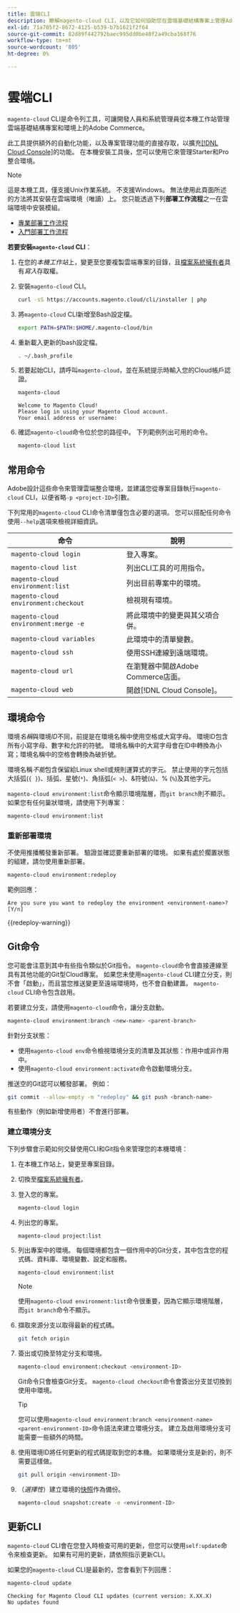 ```yaml
---
title: 雲端CLI
description: 瞭解magento-cloud CLI，以及它如何協助您在雲端基礎結構專案上管理Adobe Commerce的本機開發環境。
exl-id: 71a705f2-8672-4125-b539-b7b1621f2f64
source-git-commit: 82d89f442792baec995dd0be40f2a49cba168f76
workflow-type: tm+mt
source-wordcount: '805'
ht-degree: 0%

---
```


# 雲端CLI

`magento-cloud` CLI是命令列工具，可讓開發人員和系統管理員從本機工作站管理雲端基礎結構專案和環境上的Adobe Commerce。

此工具提供額外的自動化功能，以及專案管理功能的直接存取，以擴充[[!DNL Cloud Console]](../../get-started/cloud-console.md)的功能。 在本機安裝工具後，您可以使用它來管理Starter和Pro整合環境。

>[!NOTE]
>
>這是本機工具，僅支援Unix作業系統。 不支援Windows。 無法使用此頁面所述的方法將其安裝在雲端環境（唯讀）上。 您只能透過下列&#x200B;**部署工作流程**&#x200B;之一在雲端環境中安裝模組。
>
>- [專業部署工作流程](https://experienceleague.adobe.com/en/docs/commerce-on-cloud/user-guide/architecture/pro-develop-deploy-workflow#deployment-workflow)
>- [入門部署工作流程](https://experienceleague.adobe.com/en/docs/commerce-on-cloud/user-guide/architecture/starter-develop-deploy-workflow)

**若要安裝`magento-cloud` CLI**：

1. 在您的&#x200B;_本機工作站_&#x200B;上，變更至您要複製雲端專案的目錄，且[檔案系統擁有者](https://experienceleague.adobe.com/docs/commerce-operations/installation-guide/prerequisites/file-system/configure-permissions.html)具有&#x200B;_寫入_&#x200B;存取權。

1. 安裝`magento-cloud` CLI。

   ```bash
   curl -sS https://accounts.magento.cloud/cli/installer | php
   ```

1. 將`magento-cloud` CLI新增至Bash設定檔。

   ```bash
   export PATH=$PATH:$HOME/.magento-cloud/bin
   ```

1. 重新載入更新的bash設定檔。

   ```bash
   . ~/.bash_profile
   ```

1. 若要起始CLI，請呼叫`magento-cloud`，並在系統提示時輸入您的Cloud帳戶認證。

   ```bash
   magento-cloud
   ```

   ```
   Welcome to Magento Cloud!
   Please log in using your Magento Cloud account.
   Your email address or username:
   ```

1. 確認`magento-cloud`命令位於您的路徑中。 下列範例列出可用的命令。

   ```bash
   magento-cloud list
   ```

## 常用命令

Adobe設計這些命令來管理雲端整合環境，並建議您從專案目錄執行`magento-cloud` CLI，以便省略`-p <project-ID>`引數。

下列常用的`magento-cloud` CLI命令清單僅包含必要的選項。 您可以搭配任何命令使用`--help`選項來檢視詳細資訊。

| 命令 | 說明 |
| ------------------------------------ | -------------------------------------------------- |
| `magento-cloud login` | 登入專案。 |
| `magento-cloud list` | 列出CLI工具的可用指令。 |
| `magento-cloud environment:list` | 列出目前專案中的環境。 |
| `magento-cloud environment:checkout` | 檢視現有環境。 |
| `magento-cloud environment:merge -e` | 將此環境中的變更與其父項合併。 |
| `magento-cloud variables` | 此環境中的清單變數。 |
| `magento-cloud ssh` | 使用SSH連線到遠端環境。 |
| `magento-cloud url` | 在瀏覽器中開啟Adobe Commerce店面。 |
| `magento-cloud web` | 開啟[!DNL Cloud Console]。 |

## 環境命令

環境&#x200B;_名稱_&#x200B;與環境&#x200B;_ID_&#x200B;不同，前提是在環境名稱中使用空格或大寫字母。 環境ID包含所有小寫字母、數字和允許的符號。 環境名稱中的大寫字母會在ID中轉換為小寫；環境名稱中的空格會轉換為破折號。

環境名稱&#x200B;_不能_&#x200B;包含保留給Linux shell或規則運算式的字元。 禁止使用的字元包括大括弧(`{ }`)、括弧、星號(`*`)、角括弧(`< >`)、&amp;符號(`&`)、% (`%`)及其他字元。

`magento-cloud environment:list`命令顯示環境階層，而`git branch`則不顯示。 如果您有任何巢狀環境，請使用下列專案：

```bash
magento-cloud environment:list
```

### 重新部署環境

不使用推播觸發重新部署。 驗證並確認要重新部署的環境。 如果有處於擱置狀態的組建，請勿使用重新部署。

```bash
magento-cloud environment:redeploy
```

範例回應：

```
Are you sure you want to redeploy the environment <environment-name>? [Y/n]
```

{{redeploy-warning}}

## Git命令

您可能會注意到其中有些指令類似於Git指令。 `magento-cloud`命令會直接連線至具有其他功能的Git型Cloud專案。 如果您未使用`magento-cloud` CLI建立分支，則不會「啟動」，而且當您推送變更至遠端環境時，也不會自動建置。 `magento-cloud` CLI命令包含啟用。

若要建立分支，請使用`magento-cloud`命令，讓分支啟動。

```bash
magento-cloud environment:branch <new-name> <parent-branch>
```

針對分支狀態：

- 使用`magento-cloud env`命令檢視環境分支的清單及其狀態：作用中或非作用中。
- 使用`magento-cloud environment:activate`命令啟動環境分支。

推送空的Git認可以觸發部署。 例如：

```bash
git commit --allow-empty -m "redeploy" && git push <branch-name>
```

有些動作（例如新增使用者）不會進行部署。

### 建立環境分支

下列步驟會示範如何交替使用CLI和Git指令來管理您的本機環境：

1. 在本機工作站上，變更至專案目錄。

1. 切換至[檔案系統擁有者](https://experienceleague.adobe.com/docs/commerce-operations/installation-guide/prerequisites/file-system/configure-permissions.html)。

1. 登入您的專案。

   ```bash
   magento-cloud login
   ```

1. 列出您的專案。

   ```bash
   magento-cloud project:list
   ```

1. 列出專案中的環境。 每個環境都包含一個作用中的Git分支，其中包含您的程式碼、資料庫、環境變數、設定和服務。

   ```bash
   magento-cloud environment:list
   ```

   >[!NOTE]
   >
   >使用`magento-cloud environment:list`命令很重要，因為它顯示環境階層，而`git branch`命令不顯示。

1. 擷取來源分支以取得最新的程式碼。

   ```bash
   git fetch origin
   ```

1. 簽出或切換至特定分支和環境。

   ```bash
   magento-cloud environment:checkout <environment-ID>
   ```

   Git命令只會檢查Git分支。 `magento-cloud checkout`命令會簽出分支並切換到使用中環境。

   >[!TIP]
   >
   >您可以使用`magento-cloud environment:branch <environment-name> <parent-environment-ID>`命令語法來建立環境分支。 建立及啟用環境分支可能需要一些額外的時間。

1. 使用環境ID將任何更新的程式碼提取到您的本機。 如果環境分支是新的，則不需要這樣做。

   ```bash
   git pull origin <environment-ID>
   ```

1. （_選擇性_）建立環境的[快照](../storage/snapshots.md)作為備份。

   ```bash
   magento-cloud snapshot:create -e <environment-ID>
   ```

## 更新CLI

`magento-cloud` CLI會在您登入時檢查可用的更新，但您可以使用`self:update`命令來檢查更新。 如果有可用的更新，請依照指示更新CLI。

如果您的`magento-cloud` CLI是最新的，您會看到下列回應：

```bash
magento-cloud update
```

```
Checking for Magento Cloud CLI updates (current version: X.XX.X)
No updates found
```
